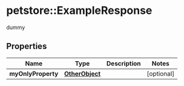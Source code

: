 # petstore::ExampleResponse

dummy

## Properties
Name | Type | Description | Notes
------------ | ------------- | ------------- | -------------
**myOnlyProperty** | [**OtherObject**](OtherObject.md) |  | [optional] 


